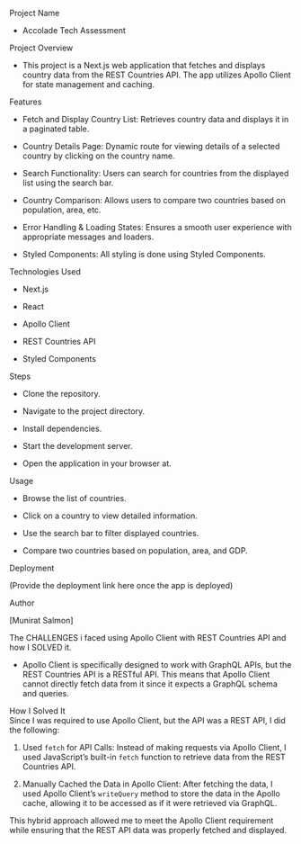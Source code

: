 Project Name
- Accolade Tech Assessment

Project Overview

- This project is a Next.js web application that fetches and displays country data from the REST Countries API. The app utilizes Apollo Client for state management and caching.

Features

- Fetch and Display Country List: Retrieves country data and displays it in a paginated table.

- Country Details Page: Dynamic route for viewing details of a selected country by clicking on the country name.

- Search Functionality: Users can search for countries from the displayed list using the search bar.

- Country Comparison: Allows users to compare two countries based on population, area, etc.

- Error Handling & Loading States: Ensures a smooth user experience with appropriate messages and loaders.

- Styled Components: All styling is done using Styled Components.

Technologies Used

- Next.js

- React

- Apollo Client

- REST Countries API

- Styled Components


Steps

- Clone the repository.

- Navigate to the project directory.

- Install dependencies.

- Start the development server.

- Open the application in your browser at.

Usage

- Browse the list of countries.

- Click on a country to view detailed information.

- Use the search bar to filter displayed countries.

- Compare two countries based on population, area, and GDP.

Deployment

(Provide the deployment link here once the app is deployed)

Author

[Munirat Salmon]


The CHALLENGES i faced using Apollo Client with REST Countries API and how I SOLVED it.
- Apollo Client is specifically designed to work with GraphQL APIs, but the REST Countries API is a RESTful API. This means that Apollo Client cannot directly fetch data from it since it expects a GraphQL schema and queries.  

How I Solved It  
Since I was required to use Apollo Client, but the API was a REST API, I did the following:  
1. Used `fetch` for API Calls: Instead of making requests via Apollo Client, I used JavaScript’s built-in `fetch` function to retrieve data from the REST Countries API.  

2. Manually Cached the Data in Apollo Client: After fetching the data, I used Apollo Client’s `writeQuery` method to store the data in the Apollo cache, allowing it to be accessed as if it were retrieved via GraphQL.   

This hybrid approach allowed me to meet the Apollo Client requirement while ensuring that the REST API data was properly fetched and displayed.

